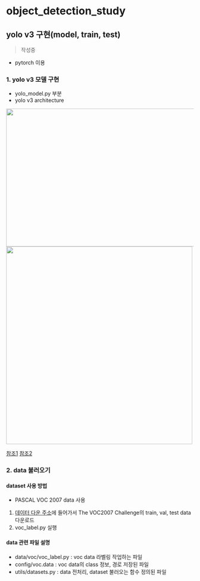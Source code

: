 # object_detection_study

## yolo v3 구현(model, train, test)
> 작성중
- pytorch 이용
### 1. yolo v3 모델 구현
- yolo_model.py 부분
- yolo v3 architecture
<img src="https://user-images.githubusercontent.com/54797864/106993063-3aeca800-67bd-11eb-92ae-4a90d60b26c0.png"  width="800" height="370">
<img src="https://user-images.githubusercontent.com/54797864/106993079-463fd380-67bd-11eb-8147-43c229cbcf56.png"  width="500" height="530">

[참조1](http://datahacker.rs/tensorflow2-0-yolov3/)
[참조2](https://www.programmersought.com/article/2967815530/)

### 2. data 불러오기
#### dataset 사용 방법
- PASCAL VOC 2007 data 사용
1. [데이터 다운 주소](http://host.robots.ox.ac.uk/pascal/VOC/)에 들어가서 The VOC2007 Challenge의 train, val, test data 다운로드
2. voc_label.py 실행
#### data 관련 파일 설명
- data/voc/voc_label.py : voc data 라벨링 작업하는 파일
- config/voc.data : voc data의 class 정보, 경로 저장된 파일
- utils/datasets.py : data 전처리, dataset 불러오는 함수 정의된 파일
